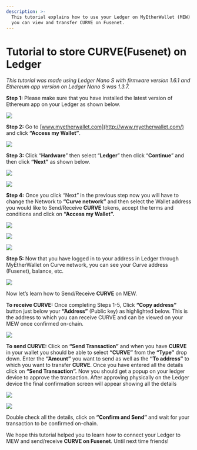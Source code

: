 ```yaml
---
description: >-
  This tutorial explains how to use your Ledger on MyEtherWallet (MEW) so that
  you can view and transfer CURVE on Fusenet.
---
```


# Tutorial to store CURVE\(Fusenet\) on Ledger



_This tutorial was made using Ledger Nano S with firmware version 1.6.1 and Ethereum app version on Ledger Nano S was 1.3.7._

**Step 1:** Please make sure that you have installed the latest version of Ethereum app on your Ledger as shown below.

![](../../.gitbook/assets/0%20%282%29.png)

**Step 2:** Go to [www.myetherwallet.com](http://www.myetherwallet.com/) and click **“Access my Wallet”**.

![](../../.gitbook/assets/1%20%285%29.png)

**Step 3:** Click “**Hardware**” then select “**Ledger**” then click “**Continue**” and then click **“Next”** as shown below.

![](../../.gitbook/assets/2%20%285%29.png)

![](../../.gitbook/assets/3%20%284%29.png)

**Step 4:** Once you click “Next” in the previous step now you will have to change the Network to **“Curve network”** and then select the Wallet address you would like to Send/Receive **CURVE** tokens, accept the terms and conditions and click on **“Access my Wallet”.**

![](../../.gitbook/assets/4%20%285%29.png)

![](../../.gitbook/assets/5%20%283%29.png)

![](../../.gitbook/assets/6%20%284%29.png)

**Step 5:** Now that you have logged in to your address in Ledger through MyEtherWallet on Curve network, you can see your Curve address \(Fusenet\), balance, etc.

![](../../.gitbook/assets/7%20%283%29.png)

Now let’s learn how to Send/Receive **CURVE** on MEW.

**To receive CURVE:** Once completing Steps 1-5, Click **“Copy address”** button just below your **“Address”** \(Public key\) as highlighted below. This is the address to which you can receive CURVE and can be viewed on your MEW once confirmed on-chain.

![](../../.gitbook/assets/8%20%283%29.png)

**To send CURVE:** Click on **“Send Transaction”** and when you have **CURVE** in your wallet you should be able to select **“CURVE”** from the **“Type”** drop down. Enter the **“Amount”** you want to send as well as the **“To address”** to which you want to transfer **CURVE**. Once you have entered all the details click on **“Send Transaction”.** Now you should get a popup on your ledger device to approve the transaction. After approving physically on the Ledger device the final confirmation screen will appear showing all the details

![](../../.gitbook/assets/9%20%283%29.png)

![](../../.gitbook/assets/10%20%283%29.png)

Double check all the details, click on **“Confirm and Send”** and wait for your transaction to be confirmed on-chain.

We hope this tutorial helped you to learn how to connect your Ledger to MEW and send/receive **CURVE on Fusenet**. Until next time friends!

